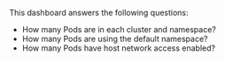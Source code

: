 This dashboard answers the following questions:

- How many Pods are in each cluster and namespace?
- How many Pods are using the default namespace?
- How many Pods have host network access enabled?
